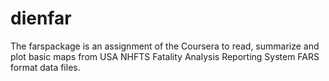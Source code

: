 # dienfar
The farspackage is an assignment of the Coursera to read, summarize and plot basic maps from USA NHFTS Fatality Analysis Reporting System FARS format data files.
